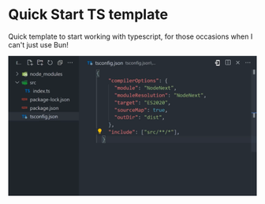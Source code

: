 
# Quick Start TS template

Quick template to  start working with typescript, for those occasions when I can't just use Bun!

![photo](./img/H91aqUHn8sE-1098x618.png)